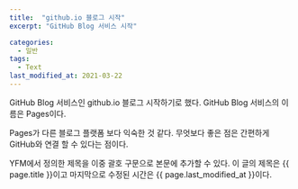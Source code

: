 ```yaml
---
title:  "github.io 블로그 시작"
excerpt: "GitHub Blog 서비스 시작"

categories:
  - 일반
tags:
  - Text
last_modified_at: 2021-03-22
---
```


GitHub Blog 서비스인 github.io 블로그 시작하기로 했다.
GitHub Blog 서비스의 이름은 Pages이다.

Pages가 다른 블로그 플랫폼 보다 익숙한 것 같다.
무엇보다 좋은 점은 간편하게 GitHub와 연결 할 수 있다는 점이다.

YFM에서 정의한 제목을 이중 괄호 구문으로 본문에 추가할 수 있다.
이 글의 제목은 {{ page.title }}이고
마지막으로 수정된 시간은 {{ page.last_modified_at }}이다.